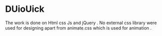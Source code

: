 # DUioUick
The work is done on Html css Js and jQuery . No external css library were used for designing apart from animate.css which is used for animation . 
